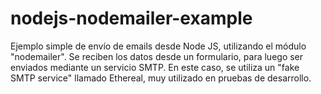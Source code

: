 # nodejs-nodemailer-example
Ejemplo simple de envío de emails desde Node JS, utilizando el módulo "nodemailer". Se reciben los datos desde un formulario, para luego ser enviados mediante un servicio SMTP. En este caso, se utiliza un "fake SMTP service" llamado Ethereal, muy utilizado en pruebas de desarrollo.
